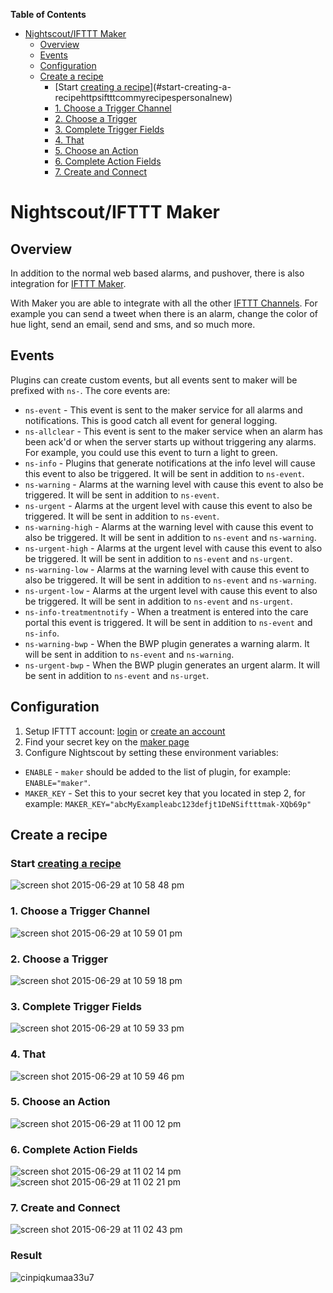 <!-- START doctoc generated TOC please keep comment here to allow auto update -->
<!-- DON'T EDIT THIS SECTION, INSTEAD RE-RUN doctoc TO UPDATE -->
**Table of Contents**

- [Nightscout/IFTTT Maker](#nightscoutifttt-maker)
  - [Overview](#overview)
  - [Events](#events)
  - [Configuration](#configuration)
  - [Create a recipe](#create-a-recipe)
    - [Start [creating a recipe](https://ifttt.com/myrecipes/personal/new)](#start-creating-a-recipehttpsiftttcommyrecipespersonalnew)
    - [1. Choose a Trigger Channel](#1-choose-a-trigger-channel)
    - [2. Choose a Trigger](#2-choose-a-trigger)
    - [3. Complete Trigger Fields](#3-complete-trigger-fields)
    - [4. That](#4-that)
    - [5. Choose an Action](#5-choose-an-action)
    - [6. Complete Action Fields](#6-complete-action-fields)
    - [7. Create and Connect](#7-create-and-connect)

<!-- END doctoc generated TOC please keep comment here to allow auto update -->

Nightscout/IFTTT Maker
======================================

## Overview

 In addition to the normal web based alarms, and pushover, there is also integration for [IFTTT Maker](https://ifttt.com/maker).
  
 With Maker you are able to integrate with all the other [IFTTT Channels](https://ifttt.com/channels).  For example you can send a tweet when there is an alarm, change the color of hue light, send an email, send and sms, and so much more.
 
## Events

 Plugins can create custom events, but all events sent to maker will be prefixed with `ns-`.  The core events are:

  * `ns-event` - This event is sent to the maker service for all alarms and notifications.  This is good catch all event for general logging.
  * `ns-allclear` - This event is sent to the maker service when an alarm has been ack'd or when the server starts up without triggering any alarms.  For example, you could use this event to turn a light to green.
  * `ns-info` - Plugins that generate notifications at the info level will cause this event to also be triggered.  It will be sent in addition to `ns-event`.
  * `ns-warning` - Alarms at the warning level with cause this event to also be triggered.  It will be sent in addition to `ns-event`.
  * `ns-urgent` - Alarms at the urgent level with cause this event to also be triggered.  It will be sent in addition to `ns-event`.
  * `ns-warning-high` - Alarms at the warning level with cause this event to also be triggered.  It will be sent in addition to `ns-event` and `ns-warning`.
  * `ns-urgent-high` - Alarms at the urgent level with cause this event to also be triggered.  It will be sent in addition to `ns-event` and `ns-urgent`.
  * `ns-warning-low` - Alarms at the warning level with cause this event to also be triggered.  It will be sent in addition to `ns-event` and `ns-warning`.
  * `ns-urgent-low` - Alarms at the urgent level with cause this event to also be triggered.  It will be sent in addition to `ns-event` and `ns-urgent`.
  * `ns-info-treatmentnotify` - When a treatment is entered into the care portal this event is triggered.  It will be sent in addition to `ns-event` and `ns-info`.
  * `ns-warning-bwp` - When the BWP plugin generates a warning alarm.  It will be sent in addition to `ns-event` and `ns-warning`.
  * `ns-urgent-bwp` - When the BWP plugin generates an urgent alarm.  It will be sent in addition to `ns-event` and `ns-urget`.

## Configuration

 1. Setup IFTTT account: [login](https://ifttt.com/login) or [create an account](https://ifttt.com/join)
 2. Find your secret key on the [maker page](https://ifttt.com/maker)
 3. Configure Nightscout by setting these environment variables:
  * `ENABLE` - `maker` should be added to the list of plugin, for example: `ENABLE="maker"`.
  * `MAKER_KEY` - Set this to your secret key that you located in step 2, for example: `MAKER_KEY="abcMyExampleabc123defjt1DeNSiftttmak-XQb69p"`
  
## Create a recipe

### Start [creating a recipe](https://ifttt.com/myrecipes/personal/new)
![screen shot 2015-06-29 at 10 58 48 pm](https://cloud.githubusercontent.com/assets/751143/8425240/bab51986-1eb8-11e5-88fb-5aed311896be.png)

### 1. Choose a Trigger Channel
  ![screen shot 2015-06-29 at 10 59 01 pm](https://cloud.githubusercontent.com/assets/751143/8425243/c007ace6-1eb8-11e5-96d1-b13f9c3d071f.png)

### 2. Choose a Trigger
  ![screen shot 2015-06-29 at 10 59 18 pm](https://cloud.githubusercontent.com/assets/751143/8425246/c77c5a4e-1eb8-11e5-9084-32ae40518ee0.png)

### 3. Complete Trigger Fields
  ![screen shot 2015-06-29 at 10 59 33 pm](https://cloud.githubusercontent.com/assets/751143/8425249/ced7b450-1eb8-11e5-95a3-730f6b9b2925.png)

### 4. That
  ![screen shot 2015-06-29 at 10 59 46 pm](https://cloud.githubusercontent.com/assets/751143/8425251/d46e1dc8-1eb8-11e5-91be-8dc731e308b2.png)
  
### 5. Choose an Action
  ![screen shot 2015-06-29 at 11 00 12 pm](https://cloud.githubusercontent.com/assets/751143/8425254/de634844-1eb8-11e5-8f09-cd43c41ccf3f.png)
  
### 6. Complete Action Fields
  ![screen shot 2015-06-29 at 11 02 14 pm](https://cloud.githubusercontent.com/assets/751143/8425267/f2da6dd4-1eb8-11e5-8e4d-cad2590d111f.png)
  ![screen shot 2015-06-29 at 11 02 21 pm](https://cloud.githubusercontent.com/assets/751143/8425272/f83ceb62-1eb8-11e5-8ea2-afd4dcbd391f.png)
  
### 7. Create and Connect
  ![screen shot 2015-06-29 at 11 02 43 pm](https://cloud.githubusercontent.com/assets/751143/8425277/fe52f618-1eb8-11e5-8d7f-e0b34eebe29a.png)

### Result
  ![cinpiqkumaa33u7](https://cloud.githubusercontent.com/assets/751143/8425925/e7d08d2c-1ebf-11e5-853c-cdc5381c4186.png)

 
